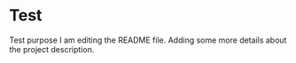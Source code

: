 # Test
Test purpose
I am editing the README file. Adding some more details about the project description.
